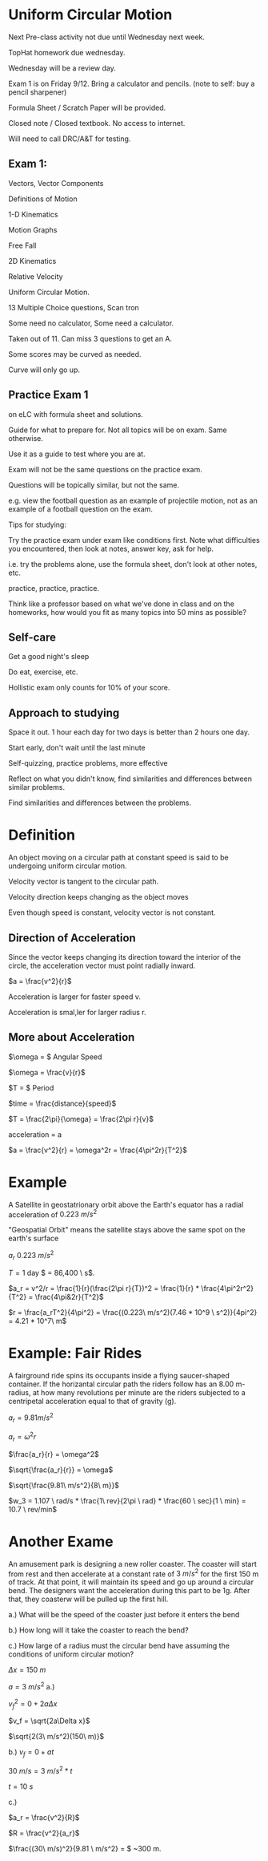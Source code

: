 # Uniform Circular Motion

Next Pre-class activity not due until Wednesday next week.

TopHat homework due wednesday.

Wednesday will be a review day.

Exam 1 is on Friday 9/12. Bring a calculator and pencils. (note to self: buy a pencil sharpener)

Formula Sheet / Scratch Paper will be provided.

Closed note / Closed textbook. No access to internet.

Will need to call DRC/A&T for testing.


## Exam 1:
Vectors, Vector Components

Definitions of Motion

1-D Kinematics

Motion Graphs

Free Fall

2D Kinematics

Relative Velocity

Uniform Circular Motion.


13 Multiple Choice questions, Scan tron

Some need no calculator, Some need a calculator.

Taken out of 11. Can miss 3 questions to get an A.

Some scores may be curved as needed.

Curve will only go up.

## Practice Exam 1
on eLC with formula sheet and solutions.

Guide for what to prepare for. Not all topics will be on exam. Same otherwise.

Use it as a guide to test where you are at.

Exam will not be the same questions on the practice exam.

Questions will be topically similar, but not the same.

e.g. view the football question as an example of projectile motion, not as an example of a football question on the exam.

Tips for studying:

Try the practice exam under exam like conditions first. Note what difficulties you encountered, then look at notes, answer key, ask for help.

i.e. try the problems alone, use the formula sheet, don't look at other notes, etc.

practice, practice, practice.

Think like a professor based on what we've done in class and on the homeworks, how would you fit as many topics into 50 mins as possible?

## Self-care

Get a good night's sleep

Do eat, exercise, etc.

Hollistic exam only counts for 10% of your score.

## Approach to studying

Space it out. 1 hour each day for two days is better than 2 hours one day.

Start early, don't wait until the last minute

Self-quizzing, practice problems, more effective

Reflect on what you didn't know, find similarities and differences between similar problems.

Find similarities and differences between the problems.

# Definition
An object moving on a circular path at constant speed is said to be undergoing uniform circular motion.

Velocity vector is tangent to the circular path.

Velocity direction keeps changing as the object moves

Even though speed is constant, velocity vector is not constant.

## Direction of Acceleration
Since the vector keeps changing its direction toward the interior of the circle, the acceleration vector must point radially inward.

$a = \frac{v^2}{r}$

Acceleration is larger for faster speed v.

Acceleration is smal,ler for larger radius r.

## More about Acceleration

$\omega = $ Angular Speed

$\omega = \frac{v}{r}$

$T = $ Period

$time = \frac{distance}{speed}$

$T = \frac{2\pi}{\omega} = \frac{2\pi r}{v}$

acceleration = a

$a = \frac{v^2}{r} = \omega^2r = \frac{4\pi^2r}{T^2}$

# Example

A Satellite in geostatrionary orbit above the Earth's equator has a radial acceleration of $0.223 \ m/s^2$

"Geospatial Orbit" means the satellite stays above the same spot on the earth's surface

$a_r \ 0.223 \ m/s^2$

$T = 1$ day $ = 86,400 \ s$.

$a_r = v^2/r = \frac{1}{r}(\frac{2\pi r}{T})^2 = \frac{1}{r} * \frac{4\pi^2r^2}{T^2} = \frac{4\pi&2r}{T^2}$

$r = \frac{a_rT^2}{4\pi^2} = \frac{(0.223\ m/s^2)(7.46 * 10^9 \ s^2)}{4pi^2} = 4.21 * 10^7\ m$

# Example: Fair Rides

A fairground ride spins its occupants inside a flying saucer-shaped container. If the horizantal circular path the riders follow has an 8.00 m-radius, at how many revolutions per minute are the riders subjected to a centripetal acceleration equal to that of gravity (g).

$a_r = 9.81 m/s^2$

$a_r = \omega^2r$

$\frac{a_r}{r} = \omega^2$

$\sqrt{\frac{a_r}{r}} = \omega$

$\sqrt{\frac{9.81\ m/s^2}{8\ m}}$

$w_3 = 1.107 \ rad/s * \frac{1\ rev}{2\pi \ rad} * \frac{60 \ sec}{1 \ min} = 10.7 \ rev/min$

# Another Exame
An amusement park is designing a new roller coaster. The coaster will start from rest and then accelerate at a constant rate of $3\ m/s^2$ for the first 150 m of track. At that point, it will maintain its speed and go up around a circular bend. The designers want the acceleration during this part to be 1g. After that, they coasterw will be pulled up the first hill.

a.) What will be the speed of the coaster just before it enters the bend

b.) How long will it take the coaster to reach the bend?

c.) How large of a radius must the circular bend have assuming the conditions of uniform circular motion?



 $\Delta x = 150\ m$

 $a = 3 \ m/s^2$
a.)

 $v_f^2 = 0 + 2a \Delta x$

 $v_f = \sqrt{2a\Delta x}$

 $\sqrt{2(3\ m/s^2)(150\ m)}$

b.) $v_f = 0 + at$

$30 \ m/s = 3\ m/s^2 * t$

$t = 10\ s$

c.)

$a_r = \frac{v^2}{R}$

$R = \frac{v^2}{a_r}$

$\frac{(30\ m/s)^2}{9.81 \ m/s^2} = $ ~300 m.